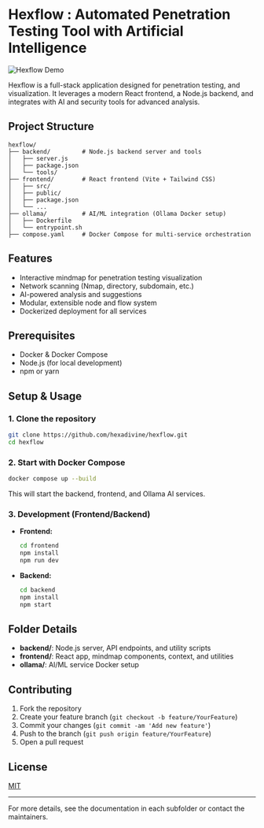 # Hexflow : Automated Penetration Testing Tool with Artificial Intelligence

![Hexflow Demo](./assets/hexflow.gif)

Hexflow is a full-stack application designed for penetration testing, and visualization. It leverages a modern React frontend, a Node.js backend, and integrates with AI and security tools for advanced analysis.

## Project Structure

```
hexflow/
├── backend/         # Node.js backend server and tools
│   ├── server.js
│   ├── package.json
│   └── tools/
├── frontend/        # React frontend (Vite + Tailwind CSS)
│   ├── src/
│   ├── public/
│   ├── package.json
│   └── ...
├── ollama/          # AI/ML integration (Ollama Docker setup)
│   ├── Dockerfile
│   └── entrypoint.sh
├── compose.yaml     # Docker Compose for multi-service orchestration
```

## Features

-   Interactive mindmap for penetration testing visualization
-   Network scanning (Nmap, directory, subdomain, etc.)
-   AI-powered analysis and suggestions
-   Modular, extensible node and flow system
-   Dockerized deployment for all services

## Prerequisites

-   Docker & Docker Compose
-   Node.js (for local development)
-   npm or yarn

## Setup & Usage

### 1. Clone the repository

```sh
git clone https://github.com/hexadivine/hexflow.git
cd hexflow
```

### 2. Start with Docker Compose

```sh
docker compose up --build
```

This will start the backend, frontend, and Ollama AI services.

### 3. Development (Frontend/Backend)

-   **Frontend:**
    ```sh
    cd frontend
    npm install
    npm run dev
    ```
-   **Backend:**
    ```sh
    cd backend
    npm install
    npm start
    ```

## Folder Details

-   **backend/**: Node.js server, API endpoints, and utility scripts
-   **frontend/**: React app, mindmap components, context, and utilities
-   **ollama/**: AI/ML service Docker setup

## Contributing

1. Fork the repository
2. Create your feature branch (`git checkout -b feature/YourFeature`)
3. Commit your changes (`git commit -am 'Add new feature'`)
4. Push to the branch (`git push origin feature/YourFeature`)
5. Open a pull request

## License

[MIT](LICENSE)

---

For more details, see the documentation in each subfolder or contact the maintainers.
